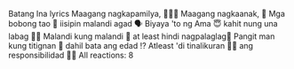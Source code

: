 Batang Ina lyrics 
Maagang nagkapamilya, 👨‍👩‍👧
Maagang nagkaanak, 🤱
Mga bobong tao 🧟
iisipin malandi agad 🗣
Biyaya 'to ng Ama 😇
kahit nung una labag 🙅‍♀️
Malandi kung malandi 💏
at least hindi nagpalaglag🤰
Pangit man kung titignan 👥
dahil bata ang edad ⁉️
Atleast 'di tinalikuran 🙇‍♀️
ang responsibilidad 🧍‍♀️
All reactions:
8
